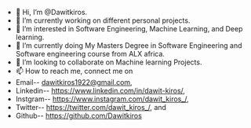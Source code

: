 - 👋 Hi, I’m @Dawitkiros.
- 🔭 I’m currently working on different personal projects.
- 👀 I’m interested in Software Engineering, Machine Learning, and Deep learning.
- 🌱 I’m currently doing My Masters Degree in Software Engineering and Software engineering course from ALX africa.
- 💞️ I’m looking to collaborate on Machine learning Projects.
- 📫 How to reach me, connect me on 
-   Email-- dawitkiros1922@gmail.com,
-   Linkedin-- https://www.linkedin.com/in/dawit-kiros/,  
-   Instgram-- https://www.instagram.com/dawit_kiros_/, 
-   Twitter-- https://twitter.com/dawit_kiros_/, and
-   Github-- https://github.com/Dawitkiros 

<!---
Dawitkiros/Dawitkiros is a ✨ special ✨ repository because its `README.md` (this file) appears on your GitHub profile.
You can click the Preview link to take a look at your changes.
--->
